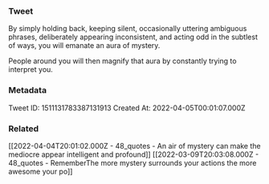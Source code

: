 ### Tweet
By simply holding back, keeping silent, occasionally uttering ambiguous phrases, deliberately appearing inconsistent, and acting odd in the subtlest of ways, you will emanate an aura of mystery.

People around you will then magnify that aura by constantly trying to interpret you.

### Metadata
Tweet ID: 1511131783387131913
Created At: 2022-04-05T00:01:07.000Z

### Related
[[2022-04-04T20:01:02.000Z - 48_quotes - An air of mystery can make the mediocre appear intelligent and profound]]
[[2022-03-09T20:03:08.000Z - 48_quotes - RememberThe more mystery surrounds your actions the more awesome your po]]


